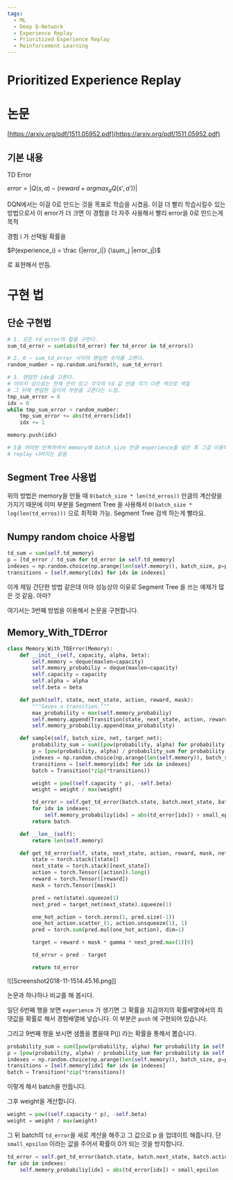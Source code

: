 ```yaml
---
tags:
  - ML
  - Deep Q-Network
  - Experience Replay
  - Prioritized Experience Replay
  - Reinforcement Learning
---
```


# Prioritized Experience Replay

# 논문

[https://arxiv.org/pdf/1511.05952.pdf](https://arxiv.org/pdf/1511.05952.pdf)

  

## 기본 내용

TD Error

$error= |Q(s,a) - (reward + argmax_aQ(s', a'))|$

DQN에서는 이걸 0로 만드는 것을 목표로 학습을 시켰음. 이걸 더 빨리 학습시킬수 있는 방법으로서 이 error가 더 크면 이 경험을 더 자주 사용해서 빨리 error을 0로 만드는게 목적

경험 i 가 선택될 확률을

$P(experience_i) = \frac {|error_i|} {\sum_j |error_j|}$

로 표현해서 만듬.

  

# 구현 법

## 단순 구현법

```Python
# 1. 모든 td_error의 합을 구한다.
sum_td_error = sum(abs(td_error) for td_error in td_errors))

# 2. 0 ~ sum_td_error 사이의 랜덤한 숫자를 고른다.
random_number = np.random.uniform(0, sum_td_error) 

# 3. 랜덤한 idx을 고른다.
# 이미지 상으로는 전체 끈이 있고 각각의 td 값 만큼 각기 다른 색으로 색칠
# 그 뒤에 랜덤한 길이의 부분을 고른다는 느낌.
tmp_sum_error = 0
idx = 0
while tmp_sum_error < random_number:
	tmp_sum_error += abs(td_errors[idx])
	idx += 1

memory.push(idx)

# 3을 여러번 반복하여서 memory에 batch_size 만큼 experience을 넣은 후 그걸 이용해서
# replay 나머지는 같음
```

  

## Segment Tree 사용법

위의 방법은 memory을 만들 때 `O(batch_size * len(td_erros))` 만큼의 계산량을 가지기 때문에 이미 부분을 Segment Tree 을 사용해서 `O(batch_size * log(len(td_erros)))` 으로 최적화 가능. Segment Tree 검색 하는게 빨라요.

  

## Numpy random choice 사용법

```Python
td_sum = sum(self.td_memory)
p = [td_error / td_sum for td_error in self.td_memory]
indexes = np.random.choice(np.arange(len(self.memory)), batch_size, p=p)
transitions = [self.memory[idx] for idx in indexes]
```

이게 제일 간단한 방법 같은데 아마 성능상의 이유로 Segment Tree 을 쓰는 예제가 많은 것 같음. 아마?

  

여기서는 3번째 방법을 이용해서 논문을 구현합니다.

  

  

## Memory_With_TDError  
  

```Python
class Memory_With_TDError(Memory):
    def __init__(self, capacity, alpha, beta):
        self.memory = deque(maxlen=capacity)
        self.memory_probabiliy = deque(maxlen=capacity)
        self.capacity = capacity
        self.alpha = alpha
        self.beta = beta

    def push(self, state, next_state, action, reward, mask):
        """Saves a transition."""
        max_probability = max(self.memory_probabiliy)
        self.memory.append(Transition(state, next_state, action, reward, mask))
        self.memory_probabiliy.append(max_probability)

    def sample(self, batch_size, net, target_net):
        probability_sum = sum([pow(probability, alpha) for probability in self.memory_probabiliy])
        p = [pow(probability, alpha) / probability_sum for probability in self.memory_probabiliy]
        indexes = np.random.choice(np.arange(len(self.memory)), batch_size, p=p)
        transitions = [self.memory[idx] for idx in indexes]
        batch = Transition(*zip(*transitions))

        weight = pow((self.capacity * p), -self.beta)
        weight = weight / max(weight)

        td_error = self.get_td_error(batch.state, batch.next_state, batch.action, batch.reward, batch.mask, gamma, net, target_net)
        for idx in indexes:
            self.memory_probabiliy[idx] = abs(td_error[idx]) + small_epsilon
        return batch

    def __len__(self):
        return len(self.memory)

    def get_td_error(self, state, next_state, action, reward, mask, net, target_net):
        state = torch.stack([state])
        next_state = torch.stack([next_state])
        action = torch.Tensor([action]).long()
        reward = torch.Tensor([reward])
        mask = torch.Tensor([mask])

        pred = net(state).squeeze(1)
        next_pred = target_net(next_state).squeeze(1)

        one_hot_action = torch.zeros(1, pred.size(-1))
        one_hot_action.scatter_(1, action.unsqueeze(1), 1)
        pred = torch.sum(pred.mul(one_hot_action), dim=1)

        target = reward + mask * gamma * next_pred.max(1)[0]

        td_error = pred - target

        return td_error
```

  

![[Screenshot2018-11-1514.45.16.png]]

논문과 하나하나 비교를 해 봅시다.

일단 6번째 행을 보면 `experience` 가 생기면 그 확률을 지금까지의 확률배열에서의 최댓값을 확률로 해서 경험배열에 넣습니다. 이 부분은 `push` 에 구현되어 있습니다.

그리고 9번째 행을 보시면 샘플을 뽑을때 P(j) 라는 확률을 통해서 뽑습니다.

```Python
probability_sum = sum([pow(probability, alpha) for probability in self.memory_probabiliy])
p = [pow(probability, alpha) / probability_sum for probability in self.memory_probabiliy]
indexes = np.random.choice(np.arange(len(self.memory)), batch_size, p=p)
transitions = [self.memory[idx] for idx in indexes]
batch = Transition(*zip(*transitions))
```

이렇게 해서 batch을 만듭니다.

그후 weight을 계산합니다.

```Python
weight = pow((self.capacity * p), -self.beta)
weight = weight / max(weight)
```

그 뒤 batch의 `td_error`을 새로 계산을 해주고 그 값으로 p 을 업데이트 해줍니다. 단 `small_epsilon` 이라는 값을 주어서 확률이 0가 되는 것을 방지합니다.

```Python
td_error = self.get_td_error(batch.state, batch.next_state, batch.action, batch.reward, batch.mask, gamma, net, target_net)
for idx in indexes:
    self.memory_probabiliy[idx] = abs(td_error[idx]) + small_epsilon
```